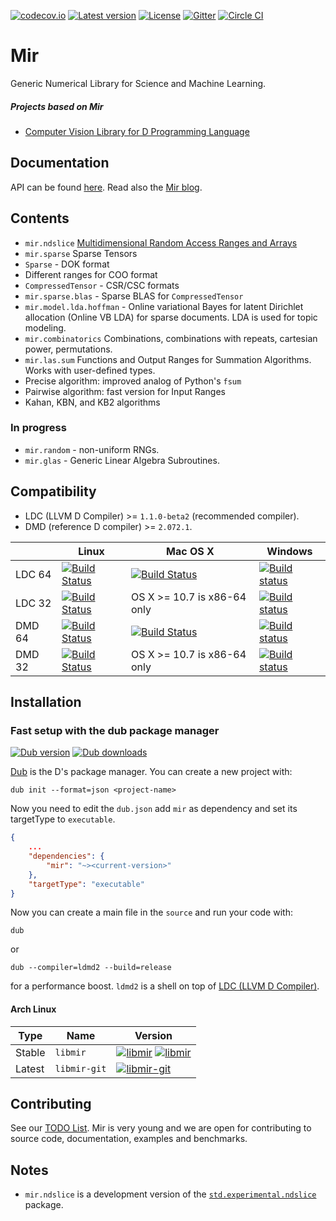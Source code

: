 [![codecov.io](https://codecov.io/github/libmir/mir/coverage.svg?branch=master)](https://codecov.io/github/libmir/mir?branch=master)
[![Latest version](https://img.shields.io/github/tag/libmir/mir.svg?maxAge=3600)](http://code.dlang.org/packages/mir)
[![License](https://img.shields.io/dub/l/mir.svg)](http://code.dlang.org/packages/mir)
[![Gitter](https://img.shields.io/gitter/room/libmir/public.svg)](https://gitter.im/libmir/public)
[![Circle CI](https://circleci.com/gh/libmir/mir.svg?style=svg)](https://circleci.com/gh/libmir/mir)

Mir
======
Generic Numerical Library for Science and Machine Learning.

##### Projects based on Mir
- [Computer Vision Library for D Programming Language](https://github.com/ljubobratovicrelja/dcv)

Documentation
-------------

API can be found [here](http://docs.mir.dlang.io/latest/index.html).
Read also the [Mir blog](http://blog.mir.dlang.io/).

Contents
--------

- `mir.ndslice` [Multidimensional Random Access Ranges and Arrays](http://docs.mir.dlang.io/latest/mir_ndslice.html)
- `mir.sparse` Sparse Tensors
 - `Sparse` - DOK format
 - Different ranges for COO format
 - `CompressedTensor` - CSR/CSC formats
- `mir.sparse.blas` - Sparse BLAS for `CompressedTensor`
- `mir.model.lda.hoffman` - Online variational Bayes for latent Dirichlet allocation (Online VB LDA) for sparse documents. LDA is used for topic modeling.
- `mir.combinatorics` Combinations, combinations with repeats, cartesian power, permutations.
- `mir.las.sum` Functions and Output Ranges for Summation Algorithms. Works with user-defined types.
 - Precise algorithm: improved analog of Python's `fsum`
 - Pairwise algorithm: fast version for Input Ranges
 - Kahan, KBN, and KB2 algorithms

### In progress

 - `mir.random` - non-uniform RNGs.
 - `mir.glas` - Generic Linear Algebra Subroutines.

Compatibility
-------------

- LDC (LLVM D Compiler) >= `1.1.0-beta2` (recommended compiler).
- DMD (reference D compiler) >= `2.072.1`.

|           | Linux | Mac OS X | Windows |
|-----------|-------|----------|---------|
| LDC 64 | [![Build Status](https://travis-ci.org/libmir/mir.svg?branch=master)](https://travis-ci.org/libmir/mir) | [![Build Status](https://travis-ci.org/libmir/mir.svg?branch=master)](https://travis-ci.org/libmir/mir) | [![Build status](https://ci.appveyor.com/api/projects/status/f2n4dih5s4c32q7u/branch/master?svg=true)](https://ci.appveyor.com/project/9il/mir/branch/master) |
| LDC 32 | [![Build Status](https://travis-ci.org/libmir/mir.svg?branch=master)](https://travis-ci.org/libmir/mir) | OS X >= 10.7 is x86-64 only | [![Build status](https://ci.appveyor.com/api/projects/status/f2n4dih5s4c32q7u/branch/master?svg=true)](https://ci.appveyor.com/project/9il/mir/branch/master) |
| DMD 64 | [![Build Status](https://travis-ci.org/libmir/mir.svg?branch=master)](https://travis-ci.org/libmir/mir) | [![Build Status](https://travis-ci.org/libmir/mir.svg?branch=master)](https://travis-ci.org/libmir/mir) | [![Build status](https://ci.appveyor.com/api/projects/status/f2n4dih5s4c32q7u/branch/master?svg=true)](https://ci.appveyor.com/project/9il/mir/branch/master) |
| DMD 32 | [![Build Status](https://travis-ci.org/libmir/mir.svg?branch=master)](https://travis-ci.org/libmir/mir) | OS X >= 10.7 is x86-64 only | [![Build status](https://ci.appveyor.com/api/projects/status/f2n4dih5s4c32q7u/branch/master?svg=true)](https://ci.appveyor.com/project/9il/mir/branch/master) |

Installation
------------

### Fast setup with the dub package manager

[![Dub version](https://img.shields.io/dub/v/mir.svg)](http://code.dlang.org/packages/mir)
[![Dub downloads](https://img.shields.io/dub/dt/mir.svg)](http://code.dlang.org/packages/mir)

[Dub](https://code.dlang.org/getting_started) is the D's package manager.
You can create a new project with:

```
dub init --format=json <project-name>
```

Now you need to edit the `dub.json` add `mir` as dependency and set its targetType to `executable`.

```json
{
	...
	"dependencies": {
		"mir": "~><current-version>"
	},
	"targetType": "executable"
}
```

Now you can create a main file in the `source` and run your code with:

```
dub
```
or
```
dub --compiler=ldmd2 --build=release
```
for a performance boost. `ldmd2` is a shell on top of [LDC (LLVM D Compiler)](https://github.com/ldc-developers/ldc).

#### Arch Linux

| Type   | Name         | Version  |
|--------|--------------|----------|
| Stable | `libmir`     | [![libmir](https://img.shields.io/aur/version/libmir.svg)](https://aur.archlinux.org/packages/libmir/) [![libmir](https://img.shields.io/aur/votes/libmir.svg)](https://aur.archlinux.org/packages/libmir/) |
| Latest | `libmir-git` | [![libmir-git](https://img.shields.io/aur/version/libmir-git.svg)](https://aur.archlinux.org/packages/libmir-git/) |

Contributing
------------

See our [TODO List](https://github.com/libmir/mir/issues?q=is%3Aissue+is%3Aopen+label%3A%22New+Package%22).
Mir is very young and we are open for contributing to source code, documentation, examples and benchmarks.

Notes
-----

- `mir.ndslice` is a development version of the [`std.experimental.ndslice`](http://dlang.org/phobos/std_experimental_ndslice.html) package.
